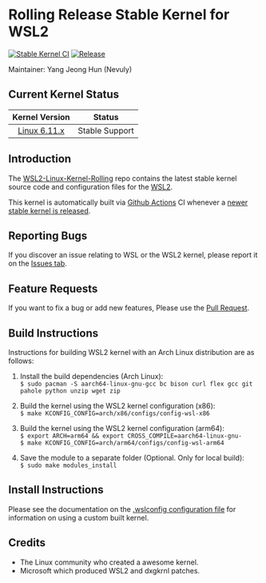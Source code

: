 # Rolling Release Stable Kernel for WSL2

[![Stable Kernel CI](https://img.shields.io/github/actions/workflow/status/Nevuly/WSL2-Linux-Kernel-Rolling/build.yml?label=github%20actions%20build&logo=github-actions&logoColor=%23FFFFFF&style=for-the-badge&labelColor=%23000000)](https://github.com/Nevuly/WSL2-Linux-Kernel-Rolling/actions/workflows/build.yml)
[![Release](https://img.shields.io/github/v/release/Nevuly/WSL2-Linux-Kernel-Rolling?display_name=tag&label=LATEST&logo=Linux&logoColor=%23FFFFFF&style=for-the-badge&labelColor=%23000000)](https://github.com/Nevuly/WSL2-Linux-Kernel-Rolling/releases/latest)

Maintainer: Yang Jeong Hun (Nevuly)

## Current Kernel Status

| Kernel Version | Status |
|:--------------:|:------:|
| [Linux 6.11.x][wsl2-kernel-6.11] | Stable Support |

## Introduction

The [WSL2-Linux-Kernel-Rolling][wsl2-kernel-rolling] repo contains the latest stable kernel source code and
configuration files for the [WSL2][about-wsl2].

This kernel is automatically built via [Github Actions][gh-actions] CI whenever a [newer stable kernel is released][kernel-stable].

## Reporting Bugs

If you discover an issue relating to WSL or the WSL2 kernel, please report it on
the [Issues tab][issue].

## Feature Requests

If you want to fix a bug or add new features, Please use the [Pull Request][pr].

## Build Instructions

Instructions for building WSL2 kernel with an Arch Linux distribution are
as follows:

1. Install the build dependencies (Arch Linux):  
   `$ sudo pacman -S aarch64-linux-gnu-gcc bc bison curl flex gcc git pahole python unzip wget zip`

2. Build the kernel using the WSL2 kernel configuration (x86):  
   `$ make KCONFIG_CONFIG=arch/x86/configs/config-wsl-x86`

3. Build the kernel using the WSL2 kernel configuration (arm64):  
   `$ export ARCH=arm64 && export CROSS_COMPILE=aarch64-linux-gnu-`  
   `$ make KCONFIG_CONFIG=arch/arm64/configs/config-wsl-arm64`

4. Save the module to a separate folder (Optional. Only for local build):  
   `$ sudo make modules_install`

## Install Instructions

Please see the documentation on the [.wslconfig configuration
file][install-inst] for information on using a custom built kernel.

## Credits
 * The Linux community who created a awesome kernel.
 * Microsoft which produced WSL2 and dxgkrnl patches.

[wsl2-kernel-6.11]: https://github.com/Nevuly/WSL2-Linux-Kernel-Rolling/tree/wsl-6.11-rolling
[wsl2-kernel-rolling]: https://github.com/Nevuly/WSL2-Linux-Kernel-Rolling
[about-wsl2]: https://docs.microsoft.com/en-us/windows/wsl/about#what-is-wsl-2
[gh-actions]: https://github.com/Nevuly/WSL2-Linux-Kernel-Rolling/actions
[kernel-stable]: https://git.kernel.org/pub/scm/linux/kernel/git/stable/linux.git/log/?h=linux-6.11.y
[issue]: https://github.com/Nevuly/WSL2-Rolling-Kernel-Issue/issues
[pr]: https://github.com/Nevuly/WSL2-Linux-Kernel-Rolling/pulls
[install-inst]: https://docs.microsoft.com/en-us/windows/wsl/wsl-config#configure-global-options-with-wslconfig